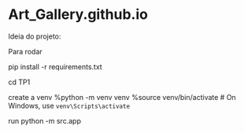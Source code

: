 # Art_Gallery.github.io
Ideia do projeto:

Para rodar

pip install -r requirements.txt

cd TP1

create a venv 
%python -m venv venv
%source venv/bin/activate  # On Windows, use `venv\Scripts\activate`

run python -m src.app

